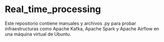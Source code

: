 # Real_time_processing
Este repositorio contiene manuales y archivos .py para probar infraestructuras como Apache Kafka, Apache Spark y Apache Airflow en una máquina virtual de Ubuntu.
